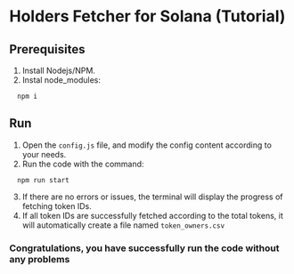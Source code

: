 # Holders Fetcher for Solana (Tutorial)

## Prerequisites
1. Install Nodejs/NPM.
2. Instal node_modules:
    
  ```shell
    npm i
  ```

## Run
1. Open the `config.js` file, and modify the config content according to your needs.
2. Run the code with the command:
  ```shell
    npm run start
  ```
3. If there are no errors or issues, the terminal will display the progress of fetching token IDs.
4. If all token IDs are successfully fetched according to the total tokens, it will automatically create a file named `token_owners.csv`

### Congratulations, you have successfully run the code without any problems

